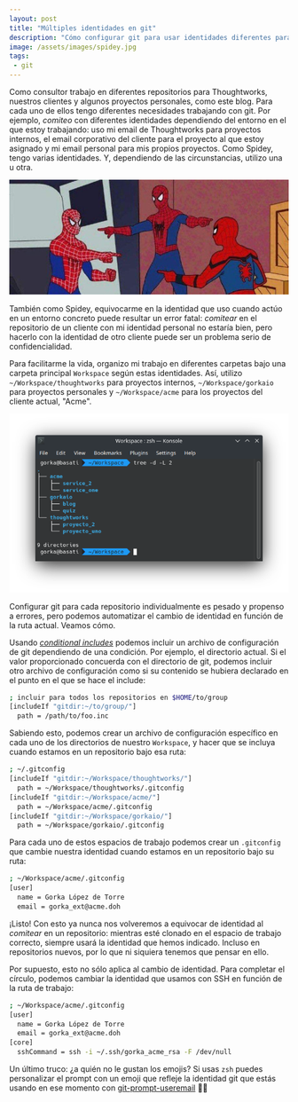 ```yaml
---
layout: post
title: "Múltiples identidades en git"
description: "Cómo configurar git para usar identidades diferentes para cada repositorio"
image: /assets/images/spidey.jpg
tags:
 - git
---
```


Como consultor trabajo en diferentes repositorios para Thoughtworks, nuestros clientes y algunos proyectos personales, como este blog. Para cada uno de ellos tengo diferentes necesidades trabajando con git. Por ejemplo, _comiteo_ con diferentes identidades dependiendo del entorno en el que estoy trabajando: uso mi email de Thoughtworks para proyectos internos, el email corporativo del cliente para el proyecto al que estoy asignado y mi email personal para mis propios proyectos. Como Spidey, tengo varias identidades. Y, dependiendo de las circunstancias, utilizo una u otra.

![Identidad múltiple](/assets/images/spidey.jpg)

También como Spidey, equivocarme en la identidad que uso cuando actúo en un entorno concreto puede resultar un error fatal: _comitear_ en el repositorio de un cliente con mi identidad personal no estaría bien, pero hacerlo con la identidad de otro cliente puede ser un problema serio de confidencialidad.

Para facilitarme la vida, organizo mi trabajo en diferentes carpetas bajo una carpeta principal `Workspace` según estas identidades. Así, utilizo `~/Workspace/thoughtworks` para proyectos internos, `~/Workspace/gorkaio` para proyectos personales y `~/Workspace/acme` para los proyectos del cliente actual, "Acme".

![Estructura de Workspace](/assets/images/workspace.png)

Configurar git para cada repositorio individualmente es pesado y propenso a errores, pero podemos automatizar el cambio de identidad en función de la ruta actual. Veamos cómo.

Usando [_conditional includes_](https://git-scm.com/docs/git-config#_conditional_includes) podemos incluir un archivo de configuración de git dependiendo de una condición. Por ejemplo, el directorio actual. Si el valor proporcionado concuerda con el directorio de git, podemos incluir otro archivo de configuración como si su contenido se hubiera declarado en el punto en el que se hace el include:

```sh
; incluir para todos los repositorios en $HOME/to/group
[includeIf "gitdir:~/to/group/"]
  path = /path/to/foo.inc
```

Sabiendo esto, podemos crear un archivo de configuración específico en cada uno de los directorios de nuestro `Workspace`, y hacer que se incluya cuando estamos en un repositorio bajo esa ruta:

```sh
; ~/.gitconfig
[includeIf "gitdir:~/Workspace/thoughtworks/"]
  path = ~/Workspace/thoughtworks/.gitconfig
[includeIf "gitdir:~/Workspace/acme/"]
  path = ~/Workspace/acme/.gitconfig
[includeIf "gitdir:~/Workspace/gorkaio/"]
  path = ~/Workspace/gorkaio/.gitconfig
```

Para cada uno de estos espacios de trabajo podemos crear un `.gitconfig` que cambie nuestra identidad cuando estamos en un repositorio bajo su ruta:

```sh
; ~/Workspace/acme/.gitconfig
[user]
  name = Gorka López de Torre
  email = gorka_ext@acme.doh
```

¡Listo! Con esto ya nunca nos volveremos a equivocar de identidad al _comitear_ en un repositorio: mientras esté clonado en el espacio de trabajo correcto, siempre usará la identidad que hemos indicado. Incluso en repositorios nuevos, por lo que ni siquiera tenemos que pensar en ello.

Por supuesto, esto no sólo aplica al cambio de identidad. Para completar el círculo, podemos cambiar la identidad que usamos con SSH en función de la ruta de trabajo:

```sh
; ~/Workspace/acme/.gitconfig
[user]
  name = Gorka López de Torre
  email = gorka_ext@acme.doh
[core]
  sshCommand = ssh -i ~/.ssh/gorka_acme_rsa -F /dev/null
```

Un último truco: ¿a quién no le gustan los emojis? Si usas `zsh` puedes personalizar el prompt con un emoji que refleje la identidad git que estás usando en ese momento con [git-prompt-useremail](https://github.com/mroth/git-prompt-useremail) 👨‍🦲